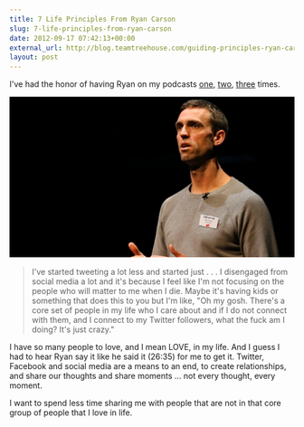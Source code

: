 ```yaml
---
title: 7 Life Principles From Ryan Carson
slug: 7-life-principles-from-ryan-carson
date: 2012-09-17 07:42:13+00:00
external_url: http://blog.teamtreehouse.com/guiding-principles-ryan-carson
layout: post
---
```


I've had the honor of having Ryan on my podcasts [one](http://web20show.com/2010/02/episode-68-carsonified-ryan-carson/), [two](http://5by5.tv/founderstalk/4), [three](http://5by5.tv/founderstalk/27) times.

![Ryan Carson on stage](uploads/2012/09/ryan-carson-on-stage.png)

> I've started tweeting a lot less and started just . . . I disengaged from social media a lot and it's because I feel like I'm not focusing on the people who will matter to me when I die.
> Maybe it's having kids or something that does this to you but I'm like, "Oh my gosh. There's a core set of people in my life who I care about and if I do not connect with them, and I connect to my Twitter followers, what the fuck am I doing? It's just crazy."

I have so many people to love, and I mean LOVE, in my life. And I guess I had to hear Ryan say it like he said it (26:35) for me to get it. Twitter, Facebook and social media are a means to an end, to create relationships, and share our thoughts and share moments ... not every thought, every moment.

I want to spend less time sharing me with people that are not in that core group of people that I love in life.
